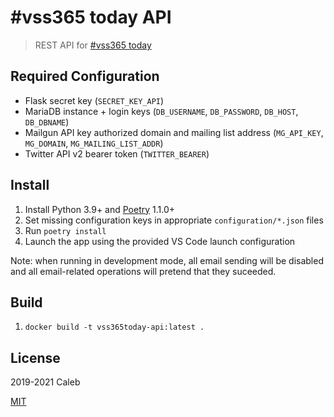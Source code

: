 # #vss365 today API

> REST API for [#vss365 today](https://vss365today.com)

## Required Configuration

- Flask secret key (`SECRET_KEY_API`)
- MariaDB instance + login keys (`DB_USERNAME`, `DB_PASSWORD`, `DB_HOST`, `DB_DBNAME`)
- Mailgun API key authorized domain and mailing list address (`MG_API_KEY`, `MG_DOMAIN`, `MG_MAILING_LIST_ADDR`)
- Twitter API v2 bearer token (`TWITTER_BEARER`)

## Install

1. Install Python 3.9+ and [Poetry](https://poetry.eustace.io/) 1.1.0+
1. Set missing configuration keys in appropriate `configuration/*.json` files
1. Run `poetry install`
1. Launch the app using the provided VS Code launch configuration

Note: when running in development mode, all email sending will be disabled and
all email-related operations will pretend that they suceeded.


## Build

1. `docker build -t vss365today-api:latest .`

## License

2019-2021 Caleb

[MIT](LICENSE)
